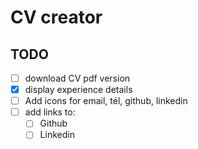 # CV creator

## TODO

- [ ] download CV pdf version
- [x] display experience details
- [ ] Add icons for email, tél, github, linkedin
- [ ] add links to:
  - [ ] Github
  - [ ] Linkedin
